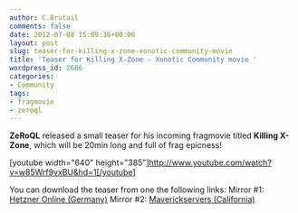 ```yaml
---
author: C.Brutail
comments: false
date: 2012-07-08 15:09:36+00:00
layout: post
slug: teaser-for-killing-x-zone-xonotic-community-movie
title: 'Teaser for Killing X-Zone - Xonotic Community movie '
wordpress_id: 2686
categories:
- Community
tags:
- fragmovie
- zeroql
---
```


**ZeRoQL** released a small teaser for his incoming fragmovie titled **Killing X-Zone**, which will be 20min long and full of frag epicness!

[youtube width="640" height="385"]http://www.youtube.com/watch?v=w85Wrf9vxBU&hd=1[/youtube]

You can download the teaser from one the following links:
Mirror #1: [Hetzner Online (Germany)](http://88.198.17.137/_files/Teaser%20for%20Killing%20X-Zone%20-%20Xonotic%20Community%20movie.mp4)
Mirror #2: [Maverickservers (California)](http://download.maverickservers.com/Teaser%20for%20Killing%20X-Zone%20-%20Xonotic%20Community%20movie.mp4)
